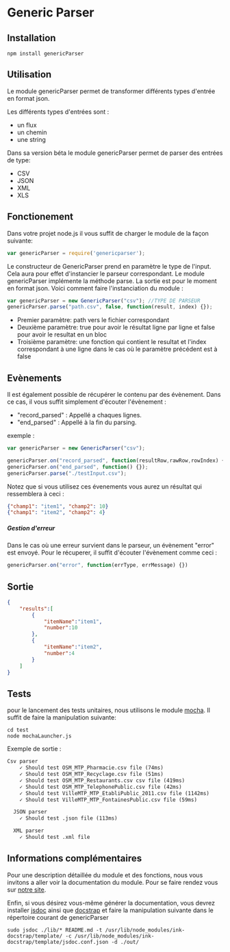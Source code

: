 # Generic Parser

## Installation

    npm install genericParser
    
## Utilisation

Le module genericParser permet de transformer différents types d'entrée en format json.

Les différents types d'entrées sont :

* un flux
* un chemin
* une string

Dans sa version béta le module genericParser permet de parser des entrées de type: 

* CSV
* JSON
* XML
* XLS

## Fonctionement

Dans votre projet node.js il vous suffit de charger le module de la façon suivante: 

```javascript
var genericParser = require('genericparser');    
```


Le constructeur de GenericParser prend en paramètre le type de l'input. Cela aura pour effet d'instancier le parseur correspondant. Le module genericParser implémente la méthode parse. La sortie est pour le moment en format json.
Voici comment faire l'instanciation du module : 

```javascript
var genericParser = new GenericParser("csv"); //TYPE DE PARSEUR
genericParser.parse("path.csv", false, function(result, index) {}); 
```
 * Premier paramètre: path vers le fichier correspondant
 * Deuxième paramètre: true pour avoir le résultat ligne par ligne et false pour avoir le resultat en un bloc
 * Troisième paramètre: une fonction qui contient le resultat et l'index correspondant à une ligne dans le cas où le paramètre précédent est à false



## Evènements

Il est également possible de récupérer le contenu par des évènement. Dans ce cas, il vous suffit simplement d'écouter l'évènement :

* "record_parsed" : Appellé a chaques lignes.
* "end_parsed" : Appellé à la fin du parsing.

exemple : 

```javascript
var genericParser = new GenericParser("csv");

genericParser.on("record_parsed", function(resultRow,rawRow,rowIndex) {});
genericParser.on("end_parsed", function() {});
genericParser.parse("./testInput.csv");
```

Notez que si vous utilisez ces évenements vous aurez un résultat qui ressemblera à ceci :

```json
{"champ1": "item1", "champ2": 10} 
{"champ1": "item2", "champ2": 4}
```

##### Gestion d'erreur


Dans le cas où une erreur survient dans le parseur, un évènement "error"  est envoyé. Pour le récuperer, il suffit d'écouter l'évènement comme ceci :

```javascript
genericParser.on("error", function(errType, errMessage) {})
```



## Sortie


```json
{
    "results":[
        {
            "itemName":"item1",
            "number":10
        },
        {
            "itemName":"item2",
            "number":4
        }
    ]
}
```
## Tests

pour le lancement des tests unitaires, nous utilisons le module [mocha](https://github.com/visionmedia/mocha ""). Il suffit de faire la manipulation suivante:  
    
    cd test
    node mochaLauncher.js
    
Exemple de sortie : 

```diff
Csv parser
    ✓ Should test OSM_MTP_Pharmacie.csv file (74ms)
    ✓ Should test OSM_MTP_Recyclage.csv file (51ms)
    ✓ Should test OSM_MTP_Restaurants.csv csv file (419ms)
    ✓ Should test OSM_MTP_TelephonePublic.csv file (42ms)
    ✓ Should test VilleMTP_MTP_EtabliPublic_2011.csv file (1142ms)
    ✓ Should test VilleMTP_MTP_FontainesPublic.csv file (59ms)

  JSON parser
    ✓ Should test .json file (113ms)

  XML parser
    ✓ Should test .xml file 
```
    
## Informations complémentaires

Pour une description détaillée du module et des fonctions, nous vous invitons a aller voir la documentation du module. Pour se faire rendez vous sur [notre site](http://documentation.api.datacity.fr "").

Enfin, si vous désirez vous-même générer la documentation, vous devrez installer [jsdoc](https://github.com/jsdoc3/jsdoc "") ainsi que [docstrap](https://github.com/terryweiss/docstrap "") et faire la manipulation suivante dans le répertoire courant de genericParser

    sudo jsdoc ./lib/* README.md -t /usr/lib/node_modules/ink-docstrap/template/ -c /usr/lib/node_modules/ink-docstrap/template/jsdoc.conf.json -d ./out/

